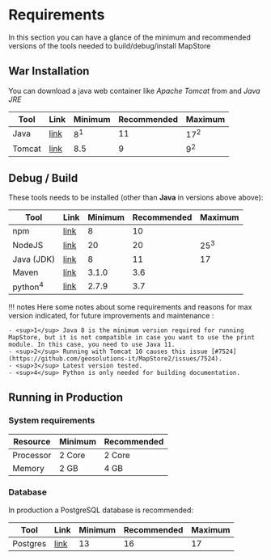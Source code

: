 # Requirements

In this section you can have a glance of the minimum and recommended versions of the tools needed to build/debug/install MapStore

## War Installation

You can download a java web container like *Apache Tomcat* from and *Java JRE*

| Tool   | Link                                               | Minimum | Recommended | Maximum       |
|--------|----------------------------------------------------|---------|-------------|---------------|
| Java   | [link](https://www.java.com/it/download/)          | 8<sup>1</sup>       | 11           | 17<sup>2</sup>           |
| Tomcat | [link](https://tomcat.apache.org/download-80.cgi)  | 8.5     | 9           | 9<sup>2</sup>            |

## Debug / Build

These tools needs to be installed (other than **Java** in versions above above):

| Tool                  | Link                                                       | Minimum | Recommended | Maximum         |
|-----------------------|------------------------------------------------------------|---------|-------------|-----------------|
| npm                   | [link](https://www.npmjs.com/get-npm)                      | 8       | 10          |                 |
| NodeJS                | [link](https://nodejs.org/en/)                             | 20      | 20          | 25<sup>3</sup>  |
| Java (JDK)            | [link](https://www.java.com/en/download/help/develop.html) | 8       | 11          | 17              |
| Maven                 | [link](https://maven.apache.org/download.cgi)              | 3.1.0   | 3.6         |                 |
| python<sup>4</sup>    | [link](https://www.python.org/downloads/)                  | 2.7.9   | 3.7         |                 |

!!! notes
    Here some notes about some requirements and reasons for max version indicated, for future improvements and maintenance :

    - <sup>1</sup> Java 8 is the minimum version required for running MapStore, but it is not compatible in case you want to use the print module. In this case, you need to use Java 11.
    - <sup>2</sup> Running with Tomcat 10 causes this issue [#7524](https://github.com/geosolutions-it/MapStore2/issues/7524).
    - <sup>3</sup> Latest version tested.
    - <sup>4</sup> Python is only needed for building documentation.

## Running in Production

### System requirements

| Resource  | Minimum | Recommended |
|-----------|---------|-------------|
| Processor | 2 Core  | 2 Core      |
| Memory    | 2 GB    | 4 GB        |

### Database

In production a PostgreSQL database is recommended:

| Tool     | Link                                               | Minimum | Recommended | Maximum    |
|----------|----------------------------------------------------|---------|-------------|------------|
| Postgres | [link](https://www.postgresql.org/)                | 13      | 16          | 17         |
